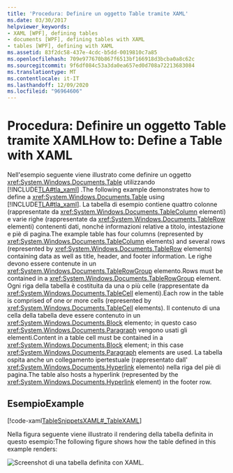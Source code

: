 ```yaml
---
title: 'Procedura: Definire un oggetto Table tramite XAML'
ms.date: 03/30/2017
helpviewer_keywords:
- XAML [WPF], defining tables
- documents [WPF], defining tables with XAML
- tables [WPF], defining with XAML
ms.assetid: 83f2dc58-437e-4cdc-b5dd-0019810c7a85
ms.openlocfilehash: 709e977670b867f6513bf166918d3bcba0a8c62c
ms.sourcegitcommit: 9f6df084c53a3da0ea657ed0d708a72213683084
ms.translationtype: MT
ms.contentlocale: it-IT
ms.lasthandoff: 12/09/2020
ms.locfileid: "96964606"
---
```

# <a name="how-to-define-a-table-with-xaml"></a><span data-ttu-id="bda73-102">Procedura: Definire un oggetto Table tramite XAML</span><span class="sxs-lookup"><span data-stu-id="bda73-102">How to: Define a Table with XAML</span></span>
<span data-ttu-id="bda73-103">Nell'esempio seguente viene illustrato come definire un oggetto <xref:System.Windows.Documents.Table> utilizzando [!INCLUDE[TLA#tla_xaml](../../../includes/tlasharptla-xaml-md.md)] .</span><span class="sxs-lookup"><span data-stu-id="bda73-103">The following example demonstrates how to define a <xref:System.Windows.Documents.Table> using [!INCLUDE[TLA#tla_xaml](../../../includes/tlasharptla-xaml-md.md)].</span></span>  <span data-ttu-id="bda73-104">La tabella di esempio contiene quattro colonne (rappresentate da <xref:System.Windows.Documents.TableColumn> elementi) e varie righe (rappresentate da <xref:System.Windows.Documents.TableRow> elementi) contenenti dati, nonché informazioni relative a titolo, intestazione e piè di pagina.</span><span class="sxs-lookup"><span data-stu-id="bda73-104">The example table has four columns (represented by <xref:System.Windows.Documents.TableColumn> elements) and several rows (represented by <xref:System.Windows.Documents.TableRow> elements) containing data as well as title, header, and footer information.</span></span>  <span data-ttu-id="bda73-105">Le righe devono essere contenute in un <xref:System.Windows.Documents.TableRowGroup> elemento.</span><span class="sxs-lookup"><span data-stu-id="bda73-105">Rows must be contained in a <xref:System.Windows.Documents.TableRowGroup> element.</span></span>  <span data-ttu-id="bda73-106">Ogni riga della tabella è costituita da una o più celle (rappresentate da <xref:System.Windows.Documents.TableCell> elementi).</span><span class="sxs-lookup"><span data-stu-id="bda73-106">Each row in the table is comprised of one or more cells (represented by <xref:System.Windows.Documents.TableCell> elements).</span></span>  <span data-ttu-id="bda73-107">Il contenuto di una cella della tabella deve essere contenuto in un <xref:System.Windows.Documents.Block> elemento; in questo caso <xref:System.Windows.Documents.Paragraph> vengono usati gli elementi.</span><span class="sxs-lookup"><span data-stu-id="bda73-107">Content in a table cell must be contained in a <xref:System.Windows.Documents.Block> element; in this case <xref:System.Windows.Documents.Paragraph> elements are used.</span></span>  <span data-ttu-id="bda73-108">La tabella ospita anche un collegamento ipertestuale (rappresentato dall' <xref:System.Windows.Documents.Hyperlink> elemento) nella riga del piè di pagina.</span><span class="sxs-lookup"><span data-stu-id="bda73-108">The table also hosts a hyperlink (represented by the <xref:System.Windows.Documents.Hyperlink> element) in the footer row.</span></span>  
  
## <a name="example"></a><span data-ttu-id="bda73-109">Esempio</span><span class="sxs-lookup"><span data-stu-id="bda73-109">Example</span></span>  
 [!code-xaml[TableSnippetsXAML#_TableXAML](~/samples/snippets/csharp/VS_Snippets_Wpf/TableSnippetsXAML/CS/Window1.xaml#_tablexaml)]  
  
 <span data-ttu-id="bda73-110">Nella figura seguente viene illustrato il rendering della tabella definita in questo esempio:</span><span class="sxs-lookup"><span data-stu-id="bda73-110">The following figure shows how the table defined in this example renders:</span></span>  
  
 ![Screenshot di una tabella definita con XAML.](./media/how-to-define-a-table-with-xaml/planetary-information-xaml-table.png)
